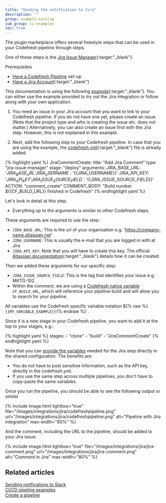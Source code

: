 ```yaml
---
title: "Sending the notification to Jira"
description: ""
group: example-catalog
sub_group: ci-examples
toc: true
---
```


The plugin marketplace offers several freestyle steps that can be used in your Codefresh pipeline through steps.

One of those steps is the [Jira Issue Manager](https://codefresh.io/steps/step/jira-issue-manager){:target:"\_blank"}. 

Prerequisites
* [Have a Codefresh Pipeline]({{site.baseurl}}/docs/getting-started/create-a-basic-pipeline/) set-up
* [Have a Jira Account](https://www.atlassian.com/software/jira){:target:"\_blank"}

This documentation is using the following [example](https://github.com/codefresh-contrib/jira-demo-app){:target:"\_blank"}. You can either use the example provided to try out the Jira integration or follow along with your own application. 

1. You need an issue in your Jira account that you want to link to your Codefresh pipeline. If you do not have one yet, please create an issue. (Note that the project type and who is creating the issue etc. does not matter.) Alternatively, you can also create an issue first with the Jira step. However, this is not explained in this example.

2. Next, add the following step to your Codefresh pipeline. In case that you are using the example, the  [codefresh.yml](https://github.com/codefresh-contrib/jira-demo-app/blob/master/codefresh.yml){:target:"\_blank"} file is already added. 

{% highlight yaml %}
  JiraCommentCreate:
    title: "Add Jira Comment"
    type: "jira-issue-manager"
    stage: "deploy"
    arguments:
      JIRA_BASE_URL: '${{JIRA_BASE_URL}}'
      JIRA_USERNAME: '${{JIRA_USERNAME}}'
      JIRA_API_KEY: '${{JIRA_API_KEY}}'
      JIRA_ISSUE_SOURCE_FIELD: '${{JIRA_ISSUE_SOURCE_FIELD}}'
      ACTION: "comment_create"
      COMMENT_BODY: "Build number ${{CF_BUILD_URL}} finished in Codefresh"
{% endhighlight yaml %}

Let's look in detail at this step.
- Everything up to the arguments is similar to other Codefresh steps.

These arguments are required to use the step:
- `JIRA_BASE_URL`: This is the url of your organisation e.g. 'https://company-name.atlassian.net'
- `JIRA_USERNAME`: This is usually the e-mail that you are logged in with at Jira
- `JIRA_API_KEY`: Note that you will have to create this key. The official [Atlassian documentation](https://confluence.atlassian.com/cloud/api-tokens-938839638.html){:target:"\_blank"} details how it can be created.

Then we added these arguments for our specific step:
- `JIRA_ISSUE_SOURCE_FIELD`: This is the tag that identifies your issue e.g. MKTG-102
- Within the comment, we are using a [Codefresh native variable]({{site.baseurl}}/docs/docs/pipelines/variables/) `CF_BUILD_URL`, which will reference your pipeline build and will allow you to search for your pipeline. 

All variables use the Codefresh specific variable notation ${% raw %}`{{MY_VARIABLE_EXAMPLE}}`{% endraw %}`.

Since it is a new stage in your Codefresh pipeline, you want to add it at the top to your stages, e.g.:

{% highlight yaml %}
  stages:
    - "clone"
    - "build"
    - "JiraCommentCreate"
{% endhighlight yaml %}

Note that you can [provide the variables]({{site.baseurl}}/docs/pipelines/shared-configuration/) needed for the Jira step directly in the shared configuration. The benefits are:
* You do not have to post sensitive information, such as the API key, directly in the codefresh.yml. 
* If you use the same step across multiple pipelines, you don't have to copy-paste the same variables. 

Once you run the pipeline, you should be able to see the following output or similar

{% include image.html
lightbox="true"
file="/images/integrations/jira/codefreshpipeline.png"
url="/images/integrations/jira/codefreshpipeline.png"
alt="Pipeline with Jira integration"
max-width="80%"
%}

And the comment, including the URL to the pipeline, should be added to your Jira issue:

{% include image.html
lightbox="true"
file="/images/integrations/jira/jira-comment.png"
url="/images/integrations/jira/jira-comment.png"
alt="Comment in Jira"
max-width="80%"
%}

## Related articles
[Sending notifications to Slack]({{site.baseurl}}/docs/example-catalog/ci-examples/sending-the-notification-to-slack/)  
[CI/CD pipeline examples]({{site.baseurl}}/docs/example-catalog/ci-examples/)  
[Create a pipeline]({{site.baseurl}}/docs/pipelines/pipelines/)  
